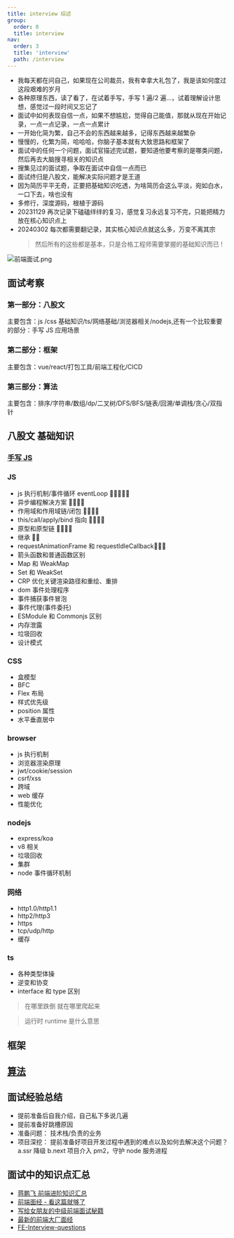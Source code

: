 ```yaml
---
title: interview 综述
group:
  order: 0
  title: interview
nav:
  order: 3
  title: 'interview'
  path: /interview
---
```


- 我每天都在问自己，如果现在公司裁员，我有幸拿大礼包了，我是该如何度过这段艰难的岁月
- 各种原理东西，读了看了，在试着手写，手写 1 遍/2 遍...，试着理解设计思想，感觉过一段时间又忘记了
- 面试中如何表现自信一点，如果不想尴尬，觉得自己能值，那就从现在开始记录，一点一点记录，一点一点累计
- 一开始化简为繁，自己不会的东西越来越多，记得东西越来越繁杂
- 慢慢的，化繁为简，哈哈哈，你脑子基本就有大致思路和框架了
- 面试中的任何一个问题，面试官描述完试题，要知道他要考察的是哪类问题，然后再去大脑搜寻相关的知识点
- 搜集见过的面试题，争取在面试中自信一点而已
- 面试终归是八股文，能解决实际问题才是王道
- 因为简历平平无奇，正要把基础知识吃透，为啥简历会这么平淡，宛如白水，一口下去，啥也没有
- 多修行，深度源码，根植于源码
- 20231129 再次记录下磕磕绊绊的复习，感觉复习永远复习不完，只能把精力放在核心知识点上
- 20240302 每次都需要翻记录，其实核心知识点就这么多，万变不离其宗
  > 然后所有的这些都是基本，只是合格工程师需要掌握的基础知识而已 !

![前端面试.png](https://s2.loli.net/2022/06/23/Z5V4FuNXb7GdrhE.png)

## 面试考察

### 第一部分：八股文

主要包含：js /css 基础知识/ts/网络基础/浏览器相关/nodejs,还有一个比较重要的部分：手写 JS 应用场景

### 第二部分：框架

主要包含：vue/react/打包工具/前端工程化/CICD

### 第三部分：算法

主要包含：排序/字符串/数组/dp/二叉树/DFS/BFS/链表/回溯/单调栈/贪心/双指针

## 八股文 基础知识

### [手写 JS](../interview//experiences/16easyHandwriting.md)

### JS

- js 执行机制/事件循环 eventLoop 🌟🌟🌟🌟🌟
- 异步编程解决方案 🌟🌟🌟🌟
- 作用域和作用域链/闭包 🌟🌟🌟🌟
- this/call/apply/bind 指向 🌟🌟🌟🌟
- 原型和原型链 🌟🌟🌟🌟
- 继承 🌟🌟
- requestAnimationFrame 和 requestIdleCallback🌟🌟🌟
- 箭头函数和普通函数区别
- Map 和 WeakMap
- Set 和 WeakSet
- CRP 优化关键渲染路径和重绘、重排
- dom 事件处理程序
- 事件捕获事件冒泡
- 事件代理(事件委托)
- ESModule 和 Commonjs 区别
- 内存泄露
- 垃圾回收
- 设计模式

### CSS

- 盒模型
- BFC
- Flex 布局
- 样式优先级
- position 属性
- 水平垂直居中

### browser

- js 执行机制
- 浏览器渲染原理
- jwt/cookie/session
- csrf/xss
- 跨域
- web 缓存
- 性能优化

### nodejs

- express/koa
- v8 相关
- 垃圾回收
- 集群
- node 事件循环机制

### 网络

- http1.0/http1.1
- http2/http3
- https
- tcp/udp/http
- 缓存

### ts

- 各种类型体操
- 逆变和协变
- interface 和 type 区别

> 在哪里跌倒 就在哪里爬起来

> 运行时 runtime 是什么意思

## 框架

## [算法](../interview/logic/)

## 面试经验总结

- 提前准备后自我介绍，自己私下多说几遍
- 提前准备好跳槽原因
- 准备问题： 技术栈/负责的业务
- 项目深挖： 提前准备好项目开发过程中遇到的难点以及如何去解决这个问题？ a.ssr 降级 b.next 项目介入 pm2，守护 node 服务进程

## 面试中的知识点汇总

- [蒋鹏飞 前端进阶知识汇总](https://juejin.cn/post/6844904061838295047)
- [前端面经 - 看这篇就够了](https://juejin.cn/post/6948227795059212318#heading-3)
- [写给女朋友的中级前端面试秘籍](https://juejin.cn/post/6844904115428917255)
- [最新的前端大厂面经](https://juejin.cn/post/7004638318843412493#comment)
- [FE-Interview-questions](https://github.com/wantnocode/FE-Interview-questions)
